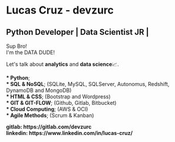 # Lucas Cruz - devzurc
## Python Developer | Data Scientist JR |
<p>
  Sup Bro!<br>
  I'm the DATA DUDE!
</p>
<p>
  Let's talk about <b>analytics</b> and <b>data science</b>📈.
</p>
<p>
  <b>* Python</b>;<br>
  <b>* SQL  & NoSQL</b>; (SQLite, MySQL, SQLServer, Autonomus, Redshift, DynamoDB and MongoDB)<br>
  <b>* HTML & CSS</b>; (Bootstrap and Wordpress)<br>
  <b>* GIT  & GIT-FLOW</b>; (Github, Gitlab, Bitbucket)<br>
  <b>* Cloud Computing</b>; (AWS  & OCI)<br>
  <b>* Agile Methods</b>; (Scrum & Kanban)<br>
</p>
<b>gitlab: https://gitlab.com/devzurc</b><br>
<b>linkedin: https://www.linkedin.com/in/lucas-cruz/</b>

  

